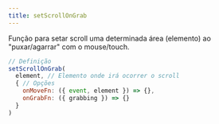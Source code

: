 ```yaml
---
title: setScrollOnGrab
---
```


Função para setar scroll uma determinada área (elemento) ao "puxar/agarrar" com o mouse/touch.

```js
// Definição
setScrollOnGrab(
  element, // Elemento onde irá ocorrer o scroll
  { // Opções
    onMoveFn: ({ event, element }) => {},
    onGrabFn: ({ grabbing }) => {}
  }
)
```

